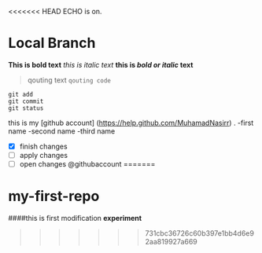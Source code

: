 <<<<<<< HEAD
ECHO is on.
# Local Branch
**This is bold text**
*this is italic text*
**this is *bold or italic* text**
> qouting text
`qouting code`
```
git add
git commit
git status
```
this is my [github account] (https://help.github.com/MuhamadNasirr) .
-first name
-second name
-third name
- [x] finish changes
- [ ] apply changes
- [ ] open changes
@githubaccount
=======
# my-first-repo
####this is first modification
**experiment**
>>>>>>> 731cbc36726c60b397e1bb4d6e92aa819927a669
